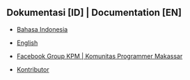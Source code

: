 ## Dokumentasi [ID] | Documentation [EN]

- [Bahasa Indonesia](https://github.com/ri7nz/nodexpress/blob/master/README.ID.MD)   
- [English](https://github.com/ri7nz/nodexpress/blob/master/README.EN.MD)

- [Facebook Group KPM | Komunitas Programmer Makassar](https://www.facebook.com/groups/ProgrammerMakassar/)

- [Kontributor](https://github.com/ri7nz/nodexpress/blob/master/CONTRIBUTING.md)
